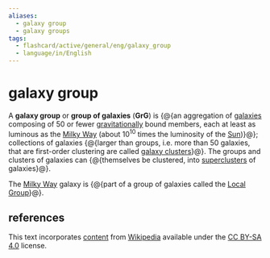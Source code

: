 ```yaml
---
aliases:
  - galaxy group
  - galaxy groups
tags:
  - flashcard/active/general/eng/galaxy_group
  - language/in/English
---
```


# galaxy group

A __galaxy group__ or __group of galaxies__ (__GrG__) is {@{an aggregation of [galaxies](galaxy.md) composing of 50 or fewer [gravitationally](gravity.md) bound members, each at least as luminous as the [Milky Way](Milky%20Way.md) (about 10<sup>10</sup> times the luminosity of the [Sun](Sun.md))}@}; collections of galaxies {@{larger than groups, i.e. more than 50 galaxies, that are first-order clustering are called [galaxy clusters](galaxy%20cluster.md)}@}. The groups and clusters of galaxies can {@{themselves be clustered, into [superclusters](supercluster.md) of galaxies}@}.

The [Milky Way](Milky%20Way.md) galaxy is {@{part of a group of galaxies called the [Local Group](Local%20Group.md)}@}.

## references

This text incorporates [content](https://en.wikipedia.org/wiki/galaxy_group) from [Wikipedia](Wikipedia.md) available under the [CC BY-SA 4.0](https://creativecommons.org/licenses/by-sa/4.0/) license.
